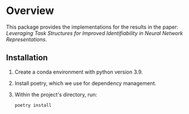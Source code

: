 # Overview

This package provides the implementations for the results in the paper:
*Leveraging Task Structures for Improved Identifiability in Neural Network Representations*.

## Installation

1. Create a conda environment with python version 3.9.
2. Install poetry, which we use for dependency management.
3. Within the project's directory, run:

    ```bash
    poetry install
    ```
